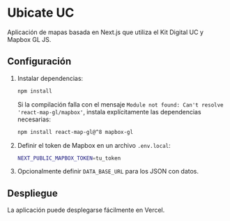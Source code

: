 # Ubicate UC

Aplicación de mapas basada en Next.js que utiliza el Kit Digital UC y Mapbox GL JS.

## Configuración

1. Instalar dependencias:
   ```bash
   npm install
   ```
   Si la compilación falla con el mensaje `Module not found: Can't resolve 'react-map-gl/mapbox'`,
   instala explícitamente las dependencias necesarias:
   ```bash
   npm install react-map-gl@^8 mapbox-gl
   ```
2. Definir el token de Mapbox en un archivo `.env.local`:
   ```bash
   NEXT_PUBLIC_MAPBOX_TOKEN=tu_token
   ```
3. Opcionalmente definir `DATA_BASE_URL` para los JSON con datos.

## Despliegue

La aplicación puede desplegarse fácilmente en Vercel.
